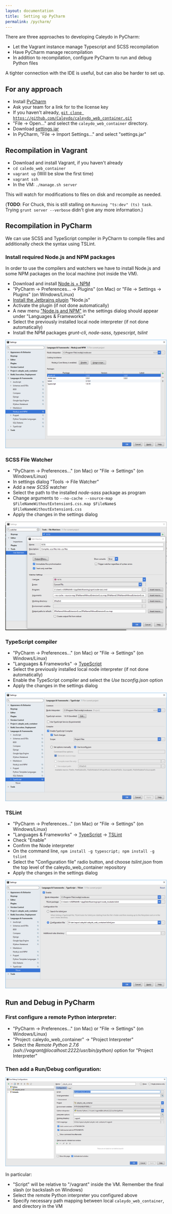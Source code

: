 ```yaml
---
layout: documentation
title:  Setting up PyCharm
permalink: /pycharm/
---
```


There are three approaches to developing Caleydo in PyCharm:

- Let the Vagrant instance manage Typescript and SCSS recompilation
- Have PyCharm manage recompilation
- In addition to recompilation, configure PyCharm to run and debug Python files

A tighter connection with the IDE is useful, but can also be harder to set up.

## For any approach

- Install [PyCharm](https://www.jetbrains.com/pycharm/)
- Ask your team for a link for to the license key
- If you haven't already, [`git clone https://github.com/Caleydo/caleydo_web_container.git`](https://github.com/Caleydo/caleydo_web_container)
- "File -> Open..." and select the `caleydo_web_container` directory.
- Download [settings.jar](/assets/settings.jar)
- In PyCharm, "File -> Import Settings..." and select "settings.jar"

## Recompilation in Vagrant

- Download and install Vagrant, if you haven't already
- `cd caledo_web_container`
- `vagrant up` (Will be slow the first time)
- `vagrant ssh`
- In the VM: `./manage.sh server`

This will watch for modifications to files on disk and recompile as needed.

(**TODO**: For Chuck, this is still stalling on `Running "ts:dev" (ts) task`. Trying `grunt server --verbose` didn't give any more information.)


## Recompilation in PyCharm

We can use SCSS and TypeScript compiler in PyCharm to compile files and additionally check the syntax using TSLint.

### Install required Node.js and NPM packages

In order to use the compilers and watchers we have to install Node.js and some NPM packages on the local machine (not inside the VM).

- Download and install [Node.js + NPM](https://nodejs.org/en/download/)
- "PyCharm -> Preferences... -> Plugins" (on Mac) or "File -> Settings -> Plugins" (on Windows/Linux)
- [Install the Jetbrains plugin](https://www.jetbrains.com/help/pycharm/2016.2/installing-updating-and-uninstalling-repository-plugins.html) "Node.js"
- Activate the plugin (if not done automatically)
- A new menu ["Node.js and NPM"](https://www.jetbrains.com/help/pycharm/2016.2/node-js-and-npm.html) in the settings dialog should appear under "Languages & Frameworks"
- Select the previously installed local node interpreter (if not done automatically) 
- Install the NPM packages *grunt-cli*, *node-sass*, *typescript*, *tslint*

![NPM Pacakges Configuration screenshot](/assets/images/doc_screenshots/pycharm_settings_npm.png)


### SCSS File Watcher

- "PyCharm -> Preferences..." (on Mac) or "File -> Settings" (on Windows/Linux)
- In settings dialog "Tools -> File Watcher"
- Add a new *SCSS* watcher
- Select the path to the installed *node-sass* package as program
- Change arguments to `--no-cache --source-map $FileNameWithoutExtension$.css.map $FileName$ $FileNameWithoutExtension$.css`
- Apply the changes in the settings dialog

![SCSS Watcher Configuration screenshot](/assets/images/doc_screenshots/pycharm_settings_scss_watcher.png)


### TypeScript compiler

- "PyCharm -> Preferences..." (on Mac) or "File -> Settings" (on Windows/Linux)
- "Languages & Frameworks" -> [TypeScript](https://www.jetbrains.com/help/pycharm/2016.2/typescript.html)
- Select the previously installed local node interpreter (if not done automatically) 
- Enable the TypeScript compiler and select the *Use tsconfig.json* option 
- Apply the changes in the settings dialog

![TypeScript Configuration screenshot](/assets/images/doc_screenshots/pycharm_settings_typescript.png)

### TSLint

- "PyCharm -> Preferences..." (on Mac) or "File -> Settings" (on Windows/Linux)
- "Languages & Frameworks" -> [TypeScript](https://www.jetbrains.com/help/pycharm/2016.2/typescript.html) -> [TSLint](https://www.jetbrains.com/help/pycharm/2016.2/tslint.html)
- Check "Enable"
- Confirm the Node interpreter
- On the command line, `npm install -g typescript; npm install -g tslint`
- Select the "Configuration file" radio button, and choose *tslint.json* from the top level of the caleydo_web_container repository
- Apply the changes in the settings dialog

![TSLint Configuration screenshot](/assets/images/doc_screenshots/pycharm_settings_tslint.png)


## Run and Debug in PyCharm

### First configure a remote Python interpreter:

- "PyCharm -> Preferences..." (on Mac) or "File -> Settings" (on Windows/Linux)
- "Project: caleydo_web_container" -> "Project Interpreter"
- Select the *Remote Python 2.7.6 (ssh://vagrant@localhost:2222/usr/bin/python)* option for "Project Interpreter"

### Then add a Run/Debug configuration:

![Run/Debug Configuration screenshot](/assets/images/doc_screenshots/pycharm_settings_run_debug_configuration.png)

In particular:

- "Script" will be relative to "/vagrant" inside the VM. Remember the final slash (or backslash on Windows)
- Select the remote Python interpreter you configured above
- Specify necessary path mapping between local `caleydo_web_container`, and directory in the VM

